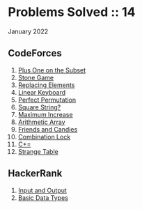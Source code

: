 # Problems Solved :: 14
January 2022

CodeForces
-----------------
1. [Plus One on the Subset](https://codeforces.com/problemset/problem/1624/A)
1. [Stone Game](https://codeforces.com/problemset/problem/1538/A)
1. [Replacing Elements](https://codeforces.com/problemset/problem/1473/A)
1. [Linear Keyboard](https://codeforces.com/problemset/problem/1607/A)
1. [Perfect Permutation](https://codeforces.com/problemset/problem/233/A)
1. [Square String?](https://codeforces.com/problemset/problem/1619/A)
1. [Maximum Increase](https://codeforces.com/problemset/problem/702/A)
1. [Arithmetic Array](https://codeforces.com/problemset/problem/1537/A)
1. [Friends and Candies](https://codeforces.com/problemset/problem/1538/B)
1. [Combination Lock](https://codeforces.com/problemset/problem/540/A)
1. [C+=](https://codeforces.com/problemset/problem/1368/A)
1. [Strange Table](https://codeforces.com/problemset/problem/1506/A)

HackerRank
-----------------
1. [Input and Output](https://www.hackerrank.com/challenges/cpp-input-and-output/)
1. [Basic Data Types](https://www.hackerrank.com/challenges/c-tutorial-basic-data-types/)